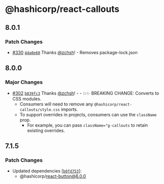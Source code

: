 # @hashicorp/react-callouts

## 8.0.1

### Patch Changes

- [#330](https://github.com/hashicorp/react-components/pull/330) [`44a0e60`](https://github.com/hashicorp/react-components/commit/44a0e60b577a36978275ef1b0efa0e351a9802c6) Thanks [@zchsh](https://github.com/zchsh)! - Removes package-lock.json

## 8.0.0

### Major Changes

- [#302](https://github.com/hashicorp/react-components/pull/302) [`b839fc3`](https://github.com/hashicorp/react-components/commit/b839fc35cd5d5542150a08ae90f9300d7ec76f14) Thanks [@zchsh](https://github.com/zchsh)! - - 💥✨ BREAKING CHANGE: Converts to CSS modules.
  - Consumers will need to remove any `@hashicorp/react-callouts/style.css` imports.
  - To support overrides in projects, consumers can use the `className` prop.
    - For example, you can pass `className="g-callouts` to retain existing overrides.

## 7.1.5

### Patch Changes

- Updated dependencies [[`b0fd753`](https://github.com/hashicorp/react-components/commit/b0fd753d7f9e5c4649424139712d4d2c5ec5ffd9)]:
  - @hashicorp/react-button@6.0.0
